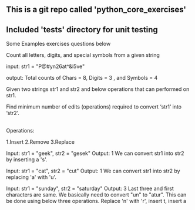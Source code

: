<h2>This is a git repo called 'python_core_exercises'</h2> 
<h2>Included 'tests' directory for unit testing</h2>

<p>Some Examples exercises questions below</p>
<p>Count all letters, digits, and special symbols from a given string</p>

<p>input: str1 = "P@#yn26at^&i5ve"</p>

<p>output: Total counts of Chars = 8, Digits = 3 , and Symbols = 4 </p>


<p>Given two strings str1 and str2 and below operations that can performed on str1.</p>

<p>Find minimum number of edits (operations) required to convert ‘str1’ into ‘str2’.</p>
<br>
Operations:

1.Insert
2.Remove
3.Replace

Input:   str1 = "geek", str2 = "gesek"
Output:  1
We can convert str1 into str2 by inserting a 's'.

Input:   str1 = "cat", str2 = "cut"
Output:  1
We can convert str1 into str2 by replacing 'a' with 'u'.

Input:   str1 = "sunday", str2 = "saturday"
Output:  3
Last three and first characters are same.  We basically
need to convert "un" to "atur".  This can be done using
below three operations. 
Replace 'n' with 'r', insert t, insert a
